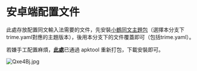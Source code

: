 # 安卓端配置文件

此處存放配置同文輸入法需要的文件，先安裝[小鶴同文主題包](http://flypy.ys168.com/)（選擇本分支下trime.yaml對應的主題版本），後用本分支下的文件覆蓋即可（包括trime.yaml）。

若嫌手工配置麻煩，[**此處**](https://github.com/leimaau/leimaau_jyutping/releases)已通過 apktool 重新打包，下載安裝即可。

![Qxe4Bj.jpg](https://s2.ax1x.com/2019/12/22/Qxe4Bj.jpg)